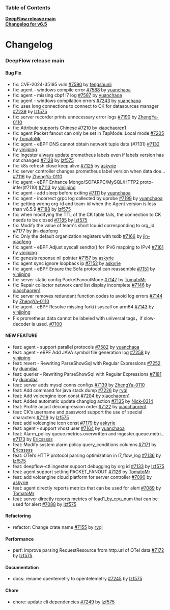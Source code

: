 ### Table of Contents

**[DeepFlow release main](#main)**<br/>
**[Changelog for v6.5](https://github.com/deepflowio/deepflow/blob/v6.5/docs/CHANGELOG-6-5.md)**<br/>

# Changelog

### <a id="main"></a>DeepFlow release main

#### Bug Fix
* fix: CVE-2024-35195 vuln [#7590](https://github.com/deepflowio/deepflow/pull/7590) by [fengshunli](https://github.com/fengshunli)
* fix: agent - windows compile error [#7588](https://github.com/deepflowio/deepflow/pull/7588) by [yuanchaoa](https://github.com/yuanchaoa)
* fix: agent - missing cbpf l7 log [#7587](https://github.com/deepflowio/deepflow/pull/7587) by [yuanchaoa](https://github.com/yuanchaoa)
* fix: agent - windows compilation errors [#7243](https://github.com/deepflowio/deepflow/pull/7243) by [yuanchaoa](https://github.com/yuanchaoa)
* fix: uses long connections to connect to CK for datasources manager [#7239](https://github.com/deepflowio/deepflow/pull/7239) by [lzf575](https://github.com/lzf575)
* fix: server recorder prints unnecessary error logs [#7190](https://github.com/deepflowio/deepflow/pull/7190) by [ZhengYa-0110](https://github.com/ZhengYa-0110)
* fix: Attribute supports Chinese [#7210](https://github.com/deepflowio/deepflow/pull/7210) by [xiaochaoren1](https://github.com/xiaochaoren1)
* fix: agent Packet fanout can only be set in TapMode::Local mode [#7205](https://github.com/deepflowio/deepflow/pull/7205) by [TomatoMr](https://github.com/TomatoMr)
* fix: agent - eBPF DNS cannot obtain network tuple data (#7131) [#7132](https://github.com/deepflowio/deepflow/pull/7132) by [yinjiping](https://github.com/yinjiping)
* fix: Ingester always update prometheus labels even if labels version has not changed [#7128](https://github.com/deepflowio/deepflow/pull/7128) by [lzf575](https://github.com/lzf575)
* fix: k8s refresh close keep alive [#7125](https://github.com/deepflowio/deepflow/pull/7125) by [askyrie](https://github.com/askyrie)
* fix: server controller changes prometheus label version when data doe… [#7116](https://github.com/deepflowio/deepflow/pull/7116) by [ZhengYa-0110](https://github.com/ZhengYa-0110)
* fix: agent - eBPF Enhance Mongo/SOFARPC/MySQL/HTTP2 proto-infer(#7110) [#7113](https://github.com/deepflowio/deepflow/pull/7113) by [yinjiping](https://github.com/yinjiping)
* fix: agent - add sleep before exiting [#7111](https://github.com/deepflowio/deepflow/pull/7111) by [yuanchaoa](https://github.com/yuanchaoa)
* fix: agent - incorrect grpc log collected by uprobe [#7199](https://github.com/deepflowio/deepflow/pull/7199) by [yuanchaoa](https://github.com/yuanchaoa)
* fix: getting wrong org-id and team-id when the Agent version is less than v6.5.9 [#7188](https://github.com/deepflowio/deepflow/pull/7188) by [lzf575](https://github.com/lzf575)
* fix: when modifying the TTL of the CK table fails, the connection to CK needs to be closed [#7185](https://github.com/deepflowio/deepflow/pull/7185) by [lzf575](https://github.com/lzf575)
* fix: Modify the value of team's short lcuuid corresponding to org_id [#7177](https://github.com/deepflowio/deepflow/pull/7177) by [jin-xiaofeng](https://github.com/jin-xiaofeng)
* fix: Only the default organization registers with tsdb [#7166](https://github.com/deepflowio/deepflow/pull/7166) by [jin-xiaofeng](https://github.com/jin-xiaofeng)
* fix: agent - eBPF Adjust syscall sendto() for IPv6 mapping to IPv4 [#7161](https://github.com/deepflowio/deepflow/pull/7161) by [yinjiping](https://github.com/yinjiping)
* fix: genesis reponse nil pointer [#7157](https://github.com/deepflowio/deepflow/pull/7157) by [askyrie](https://github.com/askyrie)
* fix: agent sync ignore loopback ip [#7152](https://github.com/deepflowio/deepflow/pull/7152) by [askyrie](https://github.com/askyrie)
* fix: agent - eBPF Ensure the Sofa protocol can reassemble [#7151](https://github.com/deepflowio/deepflow/pull/7151) by [yinjiping](https://github.com/yinjiping)
* fix: server static config PacketFanoutMode [#7147](https://github.com/deepflowio/deepflow/pull/7147) by [TomatoMr](https://github.com/TomatoMr)
* fix: Repair collector network card list display incomplete [#7146](https://github.com/deepflowio/deepflow/pull/7146) by [xiaochaoren1](https://github.com/xiaochaoren1)
* fix: server removes redundant function codes to avoid log errors [#7144](https://github.com/deepflowio/deepflow/pull/7144) by [ZhengYa-0110](https://github.com/ZhengYa-0110)
* fix: agent - eBPF Resolve missing fork() syscall on arm64 [#7143](https://github.com/deepflowio/deepflow/pull/7143) by [yinjiping](https://github.com/yinjiping)
* Fix prometheus data cannot be labeled with universal tags，if slow-decoder is used. [#7100](https://github.com/deepflowio/deepflow/pull/7100)

#### NEW FEATURE
* feat: agent - support parallel protocols [#7582](https://github.com/deepflowio/deepflow/pull/7582) by [yuanchaoa](https://github.com/yuanchaoa)
* feat: agent - eBPF Add JAVA symbol file generation log [#7258](https://github.com/deepflowio/deepflow/pull/7258) by [yinjiping](https://github.com/yinjiping)
* feat: revert - Rewriting ParseShowSql with Regular Expressions [#7252](https://github.com/deepflowio/deepflow/pull/7252) by [duandaa](https://github.com/duandaa)
* feat: querier - Rewriting ParseShowSql with Regular Expressions [#7181](https://github.com/deepflowio/deepflow/pull/7181) by [duandaa](https://github.com/duandaa)
* feat: server adds mysql conns configs [#7139](https://github.com/deepflowio/deepflow/pull/7139) by [ZhengYa-0110](https://github.com/ZhengYa-0110)
* feat: Add command for java stack dump [#7226](https://github.com/deepflowio/deepflow/pull/7226) by [rvql](https://github.com/rvql)
* feat: Add volcengine icon const [#7204](https://github.com/deepflowio/deepflow/pull/7204) by [xiaochaoren1](https://github.com/xiaochaoren1)
* feat: Added automatic update changlog action [#7135](https://github.com/deepflowio/deepflow/pull/7135) by [Nick-0314](https://github.com/Nick-0314)
* feat: Profile adjust decompression order [#7122](https://github.com/deepflowio/deepflow/pull/7122) by [xiaochaoren1](https://github.com/xiaochaoren1)
* feat: CK’s username and password support the use of special characters [#7119](https://github.com/deepflowio/deepflow/pull/7119) by [lzf575](https://github.com/lzf575)
* feat: add volcengine icon const [#7179](https://github.com/deepflowio/deepflow/pull/7179) by [askyrie](https://github.com/askyrie)
* feat: agent - support vhost user [#7164](https://github.com/deepflowio/deepflow/pull/7164) by [yuanchaoa](https://github.com/yuanchaoa)
* feat: Alarm_policy queue.metrics.overwritten and ingester.queue.metri… [#7173](https://github.com/deepflowio/deepflow/pull/7173) by [Ericsssss](https://github.com/Ericsssss)
* feat: Modify system alarm policy query_conditions columns [#7171](https://github.com/deepflowio/deepflow/pull/7171) by [Ericsssss](https://github.com/Ericsssss)
* feat: OTel’s HTTP protocol parsing optimization in l7_flow_log [#7136](https://github.com/deepflowio/deepflow/pull/7136) by [lzf575](https://github.com/lzf575)
* feat: deepflow-ctl ingester support debugging by org id [#7133](https://github.com/deepflowio/deepflow/pull/7133) by [lzf575](https://github.com/lzf575)
* feat: agent support setting PACKET_FANOUT [#7126](https://github.com/deepflowio/deepflow/pull/7126) by [TomatoMr](https://github.com/TomatoMr)
* feat: add volcengine cloud platform for server controller [#7090](https://github.com/deepflowio/deepflow/pull/7090) by [askyrie](https://github.com/askyrie)
* feat: agent directly reports metrics that can be used for alert [#7089](https://github.com/deepflowio/deepflow/pull/7089) by [TomatoMr](https://github.com/TomatoMr)
* feat: server directly reports metrics of load1_by_cpu_num that can be used for alert [#7088](https://github.com/deepflowio/deepflow/pull/7088) by [lzf575](https://github.com/lzf575)

#### Refactoring

* refactor: Change crate name [#7155](https://github.com/deepflowio/deepflow/pull/7155) by [rvql](https://github.com/rvql)

#### Performance

* perf: improve parsing RequestResource from http.url of OTel data [#7172](https://github.com/deepflowio/deepflow/pull/7172) by [lzf575](https://github.com/lzf575)


#### Documentation
* docs: rename opentemetry to opentelemetry [#7245](https://github.com/deepflowio/deepflow/pull/7245) by [lzf575](https://github.com/lzf575)


#### Chore
* chore: update cli dependencies [#7249](https://github.com/deepflowio/deepflow/pull/7249) by [lzf575](https://github.com/lzf575)
